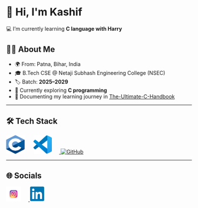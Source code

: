 # 👋 Hi, I'm Kashif  

💻 I’m currently learning **C language with Harry**  

## 👨‍💻 About Me

- 🌍 From: Patna, Bihar, India
- 🎓 B.Tech CSE @ Netaji Subhash Engineering College (NSEC)  
- 🏷️ Batch: **2025–2029**      
- 🌱 Currently exploring **C programming**  
- 📄 Documenting my learning journey in [The-Ultimate-C-Handbook](https://github.com/kashifr06/The-Ultimate-C-Handbook)  
- ---  

## 🛠️ Tech Stack  
<p align="left">
<!-- C icon (non-clickable) -->
  <img src="https://raw.githubusercontent.com/kashifr06/kashifr06/main/assets/c.png" alt="C Language" width="50" height="50" style="margin-right: 20px;"/>



 <a href="https://code.visualstudio.com/" target="_blank">
    <img src="assets/vscode.png" alt="VS Code" width="50" height="50" style="margin-right: 20px;"/>
  </a>  

  <a href="https://github.com/kashifr06">
    <img src="https://cdn.jsdelivr.net/gh/devicons/devicon/icons/github/github-original.svg" alt="GitHub" width="50" height="50"/>
  </a>
</p>

---

## 🌐 Socials  
<p align="left">
  <a href="https://instagram.com/kashif.r06">
    <img src="assets/WhatsApp Image 2025-08-20 at 16.19.14_b174d7c3.jpg" alt="Instagram" width="40" height="40" style="margin-right: 20px;"/>
  </a>
  <a href="https://www.linkedin.com/in/kashifr06/">
    <img src="assets/linkedin1.png" alt="LinkedIn" width="40" height="40"/>
  </a>
</p>


